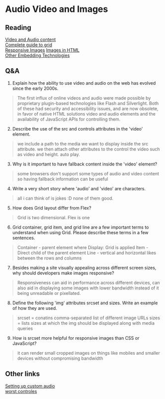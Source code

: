 # Audio Video and Images

## Reading
[Video and Audio content](https://developer.mozilla.org/en-US/docs/Learn/HTML/Multimedia_and_embedding/Video_and_audio_content)   
[Complete guide to grid](https://css-tricks.com/snippets/css/complete-guide-grid/)   
[Responsive Images](https://developer.mozilla.org/en-US/docs/Learn/HTML/Multimedia_and_embedding/Responsive_images)
[Images in HTML](https://developer.mozilla.org/en-US/docs/Learn/HTML/Multimedia_and_embedding/Images_in_HTML)   
[Other Embedding Technologies](https://developer.mozilla.org/en-US/docs/Learn/HTML/Multimedia_and_embedding/Other_embedding_technologies)

## Q&A

1. Explain how the ability to use video and audio on the web has evolved since the early 2000s.
> The first influx of online videos and audio were made possible by proprietary plugin-based technologies like Flash and Silverlight. Both of these had security and accessibility issues, and are now obsolete, in favor of native HTML solutions video and audio elements and the availability of JavaScript APIs for controlling them.
2. Describe the use of the src and controls attributes in the 'video' element.
> we include a path to the media we want to display inside the src attribute. we then attach other attributes to the control the video such as video and height. auto play.
3. Why is it important to have fallback content inside the 'video' element?
> some browsers don't support some types of audio and video content so having fallback information can be useful
4. Write a very short story where 'audio' and 'video' are characters.
> all i can think of is jokes :D none of them good.
5. How does Grid layout differ from Flex?
> Grid is two dimensional. Flex is one
6. Grid container, grid item, and grid line are a few important terms to understand when using Grid. Please describe these terms in a few sentences.
> Container - parent element where Display: Grid is applied
> Item - Direct child of the parent element
> Line - vertical and horizontal likes between the rows and columns
7. Besides making a site visually appealing across different screen sizes, why should developers make images responsive?
> Responsiveness can aid in performance across different devices, can also aid in displaying some images with lower bandwidth instead of it being unreadable or pixellated.
8. Define the following 'img' attributes srcset and sizes. Write an example of how they are used.
> srcset = conatins comma-separated list of different image URLs
> sizes = lists sizes at which the img should be displayed along with media queries
9. How is srcset more helpful for responsive images than CSS or JavaScript?
> it can render small cropped images on things like mobiles and smaller devices without compromising bandwidth

## Other links
[Setting up custom audio](https://css-tricks.com/lets-create-a-custom-audio-player/)    
[worst controles](https://uxdesign.cc/the-worst-volume-control-ui-in-the-world-60713dc86950)